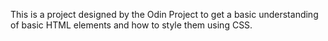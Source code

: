 This is a project designed by the Odin Project to get a basic understanding of basic HTML elements and how to style them using CSS.
